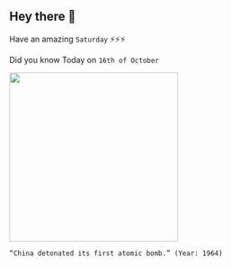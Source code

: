 ## Hey there 👋
Have an amazing `Saturday` ⚡⚡⚡

Did you know Today on `16th of October`
 
 [<img src="https://upload.wikimedia.org/wikipedia/commons/b/b6/Zhou_Enlai_announced_the_success_of_China%27s_atomic_bomb_test.jpg" width="300" />](https://en.wikipedia.org/wiki/Project_596) 
 ```
“China detonated its first atomic bomb.” (Year: 1964)
```

